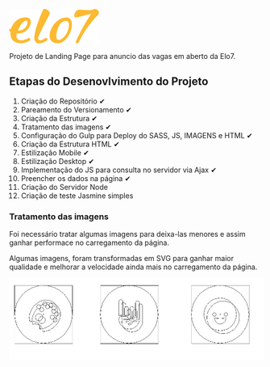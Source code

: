 ![Elo7](./client/src/assets/images/logo-elo7.svg)

Projeto de Landing Page para anuncio das vagas em aberto da Elo7.



## Etapas do Desenovlvimento do Projeto

1. Criação do Repositório ✔
2. Pareamento do Versionamento ✔
3. Criação da Estrutura ✔
4. Tratamento das imagens ✔
5. Configuração do Gulp para Deploy do SASS, JS, IMAGENS e HTML ✔
6. Criação da Estrutura HTML ✔
7. Estilização Mobile ✔
8. Estilização Desktop ✔
9. Implementação do JS para consulta no servidor via Ajax ✔
10. Preencher os dados na página ✔
11. Criação do Servidor Node
12. Criação de teste Jasmine simples


### Tratamento das imagens
Foi necessário tratar algumas imagens para deixa-las menores e assim ganhar performace no carregamento da página.

Algumas imagens, foram transformadas em SVG para ganhar maior qualidade e melhorar a velocidade ainda mais no carregamento da página.


![atividades](./doc/outline-icones.jpg)
